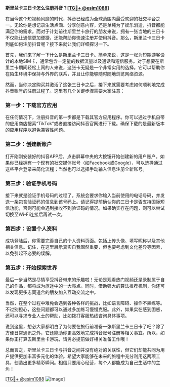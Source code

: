 **斯里兰卡三日卡怎么注册抖音？[[TG💪+ @esim1088](https://t.me/s/esim1088)]**

在当今这个短视频风靡的时代，抖音已经成为全球范围内最受欢迎的社交平台之一。无论你是想记录生活点滴、分享创意内容，还是单纯为了娱乐消遣，抖音都能满足你的需求。而对于计划前往斯里兰卡旅行的朋友来说，拥有一张当地的三日卡不仅能让通信更加便捷，还能帮助你快速注册并使用抖音。那么，斯里兰卡三日卡到底如何注册抖音呢？接下来就让我们详细探讨一下。

首先，我们来了解一下什么是斯里兰卡三日卡。简单来说，这是一张为短期游客设计的本地SIM卡，通常包含一定量的数据流量以及通话和短信服务。对于想要在斯里兰卡期间轻松上网的人来说，这张卡无疑是一个非常实用的选择。它可以帮助你在陌生环境中保持与外界的联系，并且让你能够随时随地浏览网络资源。

然而，当你决定购买并激活了这张三日卡之后，接下来就需要考虑如何顺利地完成抖音账号的注册过程了。这里有几个关键步骤需要大家注意：

### 第一步：下载官方应用

在任何情况下，注册抖音的第一步都是下载其官方应用程序。你可以通过手机自带的应用商店搜索“TikTok”或者直接访问抖音官网进行下载。确保下载的是最新版本的应用程序以避免兼容性问题。

### 第二步：创建新账户

打开刚刚安装好的抖音APP后，点击屏幕中央的大按钮开始创建新的用户账户。如果你已经拥有一个现有的社交媒体账号（如Facebook或Google），可以选择通过这些平台登录来简化流程；当然也可以选择手动输入信息注册全新账号。

### 第三步：验证手机号码

接下来就是验证手机号码的过程了。系统会要求你输入当前使用的电话号码，并发送一条包含验证码的信息到该号码上。请记得提前确认你的三日卡是否支持国际短信功能，否则可能会遇到接收不到验证码的情况。如果确实存在问题，则可以尝试切换至Wi-Fi连接后再试一次。

### 第四步：设置个人资料

成功登陆后，你需要完善自己的个人资料页面。包括上传头像、填写昵称以及其他相关信息。记住，在这里展示真实自我固然重要，但也要考虑到文化差异等因素，以免引起不必要的误解。

### 第五步：开始探索世界

最后一步当然是尽情享受抖音带来的乐趣啦！无论是观看热门视频还是录制属于自己的作品，都将成为旅途中的一大亮点。同时，借助强大的算法推荐机制，你还可以发现更多志同道合的朋友加入互动交流之中。

当然，在整个过程中难免会遇到各种各样的挑战，比如语言障碍、操作不熟练等。不过别担心，这些问题都可以通过多加练习慢慢克服。此外，如果实在感到困惑，还可以寻求专业人士的帮助，比如拨打客服热线咨询具体事项。

说到这里，想必大家都明白了为何要在旅行前准备一张斯里兰卡三日卡了吧？除了方便日常通讯之外，它还能助你更高效地完成抖音账号注册等相关事宜。所以，如果你正打算去斯里兰卡游玩，请务必提前做好相关准备工作哦！

总而言之，斯里兰卡三日卡与抖音之间并没有绝对的关联性，但它们却能共同为用户提供更加丰富多元化的体验。希望大家能够在未来的旅程中充分利用这两项工具，创造出更多精彩瞬间。相信只要用心经营，每个人都能成为自己生活中的主角！

[[TG💪+ @esim1088](https://t.me/s/esim1088) ![Image](https://i.postimg.cc/4NQfJmqS/Snipaste-2025-05-13-00-14-12.png)]